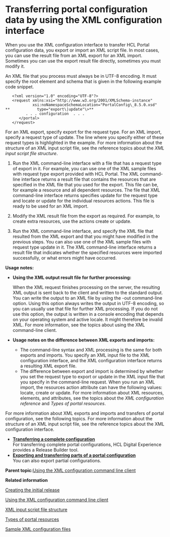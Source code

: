 # Transferring portal configuration data by using the XML configuration interface

When you use the XML configuration interface to transfer HCL Portal configuration data, you export or import an XML script file. In most cases, you can use the result file from an XML export for an XML import. Sometimes you can use the export result file directly, sometimes you must modify it.

An XML file that you process must always be in UTF-8 encoding. It must specify the root element and schema that is given in the following example code snippet.

```
   <?xml version="1.0" encoding="UTF-8"?>
   <request xmlns:xsi="http://www.w3.org/2001/XMLSchema-instance" 
            xsi:noNamespaceSchemaLocation="PortalConfig\_8.5.0.xsd"
**            type="export\|update"\>**
         . . . configuration  . . .    
      </portal>       
   </request>

```

For an XML export, specify export for the request type. For an XML import, specify a request type of update. The line where you specify either of these request types is highlighted in the example. For more information about the structure of an XML input script file, see the reference topics about the *XML input script file structure*.

1.  Run the XML command-line interface with a file that has a request type of export in it. For example, you can use one of the XML sample files with request type export provided with HCL Portal. The XML command-line interface returns a result file that contains the resources that are specified in the XML file that you used for the export. This file can be, for example a resource and all dependent resources. The file that XML command-line interface returns specifies update for the request type and locate or update for the individual resources actions. This file is ready to be used for an XML import.

2.  Modify the XML result file from the export as required. For example, to create extra resources, use the actions create or update.

3.  Run the XML command-line interface, and specify the XML file that resulted from the XML export and that you might have modified in the previous steps. You can also use one of the XML sample files with request type update in it. The XML command-line interface returns a result file that indicates whether the specified resources were imported successfully, or what errors might have occurred.


**Usage notes:**

-   **Using the XML output result file for further processing:**

    When the XML request finishes processing on the server, the resulting XML output is sent back to the client and written to the standard output. You can write the output to an XML file by using the -out command-line option. Using this option always writes the output in UTF-8 encoding, so you can usually use that file for further XML processing. If you do not use this option, the output is written in a console encoding that depends on your operating system and active locale. It might therefore be invalid XML. For more information, see the topics about using the XML command-line client.

-   **Usage notes on the difference between XML exports and imports:**

    -   The command-line syntax and XML processing is the same for both exports and imports. You specify an XML input file to the XML configuration interface, and the XML configuration interface returns a resulting XML export file.
    -   The difference between export and import is determined by whether you set the request type to export or update in the XML input file that you specify in the command-line request. When you run an XML import, the resources action attribute can have the following values: locate, create or update. For more information about XML resources, elements, and attributes, see the topics about the *XML configuration reference* and *Types of portal resources*.

For more information about XML exports and imports and transfers of portal configuration, see the following topics. For more information about the structure of an XML input script file, see the reference topics about the XML configuration interface.

-   **[Transferring a complete configuration ](../admin-system/adxmltsk_xfer_compl_cfg.md)**  
For transferring complete portal configurations, HCL Digital Experience provides a Release Builder tool.
-   **[Exporting and transferring parts of a portal configuration](../admin-system/adxmltsk_xfer_partl_cfg.md)**  
You can also export partial configurations.

**Parent topic:**[Using the XML configuration command line client](../admin-system/adxmltsk_cmdln.md)

**Related information**  


[Creating the initial release ](../deploy/dep_cir.md)

[Using the XML configuration command line client](../admin-system/adxmltsk_cmdln.md)

[XML input script file structure ](../admin-system/adxmlref_input_structure.md)

[Types of portal resources ](../admin-system/adxmlref_resrc_types.md)

[Sample XML configuration files ](../admin-system/admxmsmp.md)


